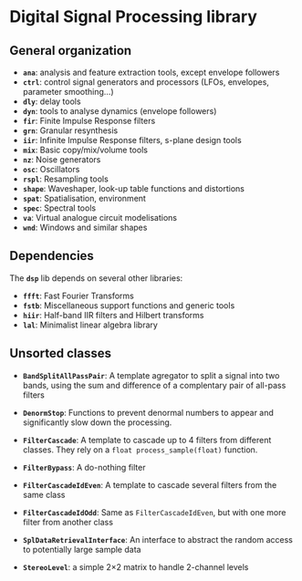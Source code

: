﻿# Digital Signal Processing library

## General organization

- **`ana`**: analysis and feature extraction tools, except envelope followers
- **`ctrl`**: control signal generators and processors (LFOs, envelopes, parameter smoothing…)
- **`dly`**: delay tools
- **`dyn`**: tools to analyse dynamics (envelope followers)
- **`fir`**: Finite Impulse Response filters
- **`grn`**: Granular resynthesis
- **`iir`**: Infinite Impulse Response filters, s-plane design tools
- **`mix`**: Basic copy/mix/volume tools
- **`nz`**: Noise generators
- **`osc`**: Oscillators
- **`rspl`**: Resampling tools
- **`shape`**: Waveshaper, look-up table functions and distortions
- **`spat`**: Spatialisation, environment
- **`spec`**: Spectral tools
- **`va`**: Virtual analogue circuit modelisations
- **`wnd`**: Windows and similar shapes

## Dependencies

The **`dsp`** lib depends on several other libraries:
- **`ffft`**: Fast Fourier Transforms
- **`fstb`**: Miscellaneous support functions and generic tools
- **`hiir`**: Half-band IIR filters and Hilbert transforms
- **`lal`**: Minimalist linear algebra library

## Unsorted classes

- **`BandSplitAllPassPair`**: A template agregator to split a signal into two bands, using the sum and difference of a complentary pair of all-pass filters


- **`DenormStop`**: Functions to prevent denormal numbers to appear and significantly slow down the processing.


- **`FilterCascade`**: A template to cascade up to 4 filters from different classes. They rely on a `float process_sample(float)` function.
- **`FilterBypass`**: A do-nothing filter
- **`FilterCascadeIdEven`**: A template to cascade several filters from the same class
- **`FilterCascadeIdOdd`**: Same as `FilterCascadeIdEven`, but with one more filter from another class


- **`SplDataRetrievalInterface`**: An interface to abstract the random access to potentially large sample data

- **`StereoLevel`**: a simple 2×2 matrix to handle 2-channel levels
